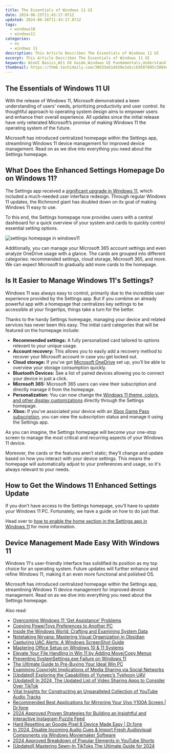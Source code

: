 ```yaml
---
title: The Essentials of Windows 11 UI
date: 2024-06-25T11:43:17.071Z
updated: 2024-06-26T11:43:17.071Z
tags:
  - windows10
  - windows11
categories:
  - os
  - windows 11
description: This Article Describes The Essentials of Windows 11 UI
excerpt: This Article Describes The Essentials of Windows 11 UI
keywords: WinUI Basics,W11 UX Guide,Windows UI Fundamentals,Understand Win11 Interface,Core Windows Designs,New UI in W11,Learn WinUI Principles
thumbnail: https://thmb.techidaily.com/30033eb1d439e3a5ccb9587805c5084ce6ce6344b14d88b85b8e477a0430e0fc.jpg
---
```


## The Essentials of Windows 11 UI

 With the release of Windows 11, Microsoft demonstrated a keen understanding of users' needs, prioritizing productivity and user control. Its thoughtful approach to operating system design aims to empower users and enhance their overall experience. All updates since the initial release have only reiterated Microsoft’s promise of making Windows 11 the operating system of the future.

 Microsoft has introduced centralized homepage within the Settings app, streamlining Windows 11 device management for improved device management. Read on as we dive into everything you need about the Settings homepage.

## What Does the Enhanced Settings Homepage Do on Windows 11?

 The Settings app received a [significant upgrade in Windows 11](https://www.makeuseof.com/windows-11-settings-whats-new/), which included a much-needed user interface redesign. Through regular Windows 11 updates, the Richmond giant has doubled down on its goal of making Windows 11 easy to use.

 To this end, the Settings homepage now provides users with a central dashboard for a quick overview of your system and cards to quickly control essential setting options.

![settings homepage in windows11](https://static1.makeuseofimages.com/wordpress/wp-content/uploads/2023/07/settings-homepage-win11.jpg)

 Additionally, you can manage your Microsoft 365 account settings and even analyze OneDrive usage with a glance. The cards are grouped into different categories: recommended settings, cloud storage, Microsoft 365, and more. We can expect Microsoft to gradually add more cards to the homepage.

## Is It Easier to Manage Windows 11's Settings?

 Windows 11 was always easy to control, primarily due to the incredible user experience provided by the Settings app. But if you combine an already powerful app with a homepage that centralizes key settings to be accessible at your fingertips, things take a turn for the better.

 Thanks to the handy Settings homepage, managing your device and related services has never been this easy. The initial card categories that will be featured on the homepage include:

* **Recommended settings:** A fully personalized card tailored to options relevant to your unique usage.
* **Account recovery:** This allows you to easily add a recovery method to recover your Microsoft account in case you get locked out.
* **Cloud storage:** If you’ve got [Microsoft OneDrive](https://www.makeuseof.com/what-is-onedrive/) set up, you’ll be able to overview your storage consumption quickly.
* **Bluetooth Devices:** See a list of paired devices allowing you to connect your device in just a click.
* **Microsoft 365:** Microsoft 365 users can view their subscription and directly manage it from the homepage.
* **Personalization:** You can now change the [Windows 11 theme, colors, and other display customizations](https://www.makeuseof.com/personalize-windows-11/) directly through the Settings homepage.
* **Xbox:** If you’ve associated your device with an [Xbox Game Pass subscription](https://www.makeuseof.com/tag/what-is-xbox-game-pass-everything-need-know/), you can view the subscription status and manage it using the Settings app.

 As you can imagine, the Settings homepage will become your one-stop screen to manage the most critical and recurring aspects of your Windows 11 device.

 Moreover, the cards or the features aren’t static; they’ll change and update based on how you interact with your device settings. This means the homepage will automatically adjust to your preferences and usage, so it's always relevant to your needs.

## How to Get the Windows 11 Enhanced Settings Update

 If you don’t have access to the Settings homepage, you’ll have to update your Windows 11 PC. Fortunately, we have a guide on how to do just that.

 Head over to [how to enable the home section in the Settings app in Windows 11](https://www.makeuseof.com/enable-home-section-settings-app-windows-11/) for more information.

## Device Management Made Easy With Windows 11

 Windows 11's user-friendly interface has solidified its position as my top choice for an operating system. Future updates will further enhance and refine Windows 11, making it an even more functional and polished OS.

 Microsoft has introduced centralized homepage within the Settings app, streamlining Windows 11 device management for improved device management. Read on as we dive into everything you need about the Settings homepage.

<span class="atpl-alsoreadstyle">Also read:</span>
<div><ul>
<li><a href="https://win11.techidaily.com/overcoming-windows-11-get-assistance-problems/"><u>Overcoming Windows 11 'Get Assistance' Problems</u></a></li>
<li><a href="https://win11.techidaily.com/copying-powertoys-preferences-to-another-pc/"><u>Copying PowerToys Preferences to Another PC</u></a></li>
<li><a href="https://win11.techidaily.com/inside-the-windows-world-crafting-and-examining-system-data/"><u>Inside the Windows World: Crafting and Examining System Data</u></a></li>
<li><a href="https://win11.techidaily.com/notetaking-nirvana-mastering-visual-organization-in-obsidian/"><u>Notetaking Nirvana: Mastering Visual Organization in Obsidian</u></a></li>
<li><a href="https://win11.techidaily.com/capturing-uac-alerts-a-windows-screenshot-guide/"><u>Capturing UAC Alerts: A Windows ScreenShot Guide</u></a></li>
<li><a href="https://win11.techidaily.com/mastering-office-setup-on-windows-10-and-11-systems/"><u>Mastering Office Setup on WIndows 10 & 11 Systems</u></a></li>
<li><a href="https://win11.techidaily.com/elevate-your-file-handling-in-win-11-by-adding-movecopy-menus/"><u>Elevate Your File Handling in Win 11 by Adding Move/Copy Menus</u></a></li>
<li><a href="https://win11.techidaily.com/preventing-systemsettingsexe-failure-on-windows-11/"><u>Preventing SystemSettings.exe Failure on Windows 11</u></a></li>
<li><a href="https://win11.techidaily.com/the-ultimate-guide-to-pre-buying-your-ideal-win-pc/"><u>The Ultimate Guide to Pre-Buying Your Ideal Win PC</u></a></li>
<li><a href="https://facebook-clips.techidaily.com/examining-copyright-implications-of-media-sharing-via-social-networks/"><u>Examining Copyright Implications of Media Sharing via Social Networks</u></a></li>
<li><a href="https://some-techniques.techidaily.com/updated-exploring-the-capabilities-of-yuneecs-typhoon-uav/"><u>[Updated] Exploring the Capabilities of Yuneec’s Typhoon UAV</u></a></li>
<li><a href="https://tiktok-video-files.techidaily.com/updated-in-2024-the-updated-list-of-video-sharing-apps-to-consider-over-tiktok/"><u>[Updated] In 2024, The Updated List of Video Sharing Apps to Consider Over TikTok</u></a></li>
<li><a href="https://sound-optimizing.techidaily.com/vital-insights-for-constructing-an-unparalleled-collection-of-youtube-audio-tracks/"><u>Vital Insights for Constructing an Unparalleled Collection of YouTube Audio Tracks</u></a></li>
<li><a href="https://screen-mirror.techidaily.com/recommended-best-applications-for-mirroring-your-vivo-y100a-screen-drfone-by-drfone-android/"><u>Recommended Best Applications for Mirroring Your Vivo Y100A Screen | Dr.fone</u></a></li>
<li><a href="https://instagram-clips.techidaily.com/2024-approved-proven-strategies-for-building-an-insightful-and-interactive-instagram-puzzle-feed/"><u>2024 Approved  Proven Strategies for Building an Insightful and Interactive Instagram Puzzle Feed</u></a></li>
<li><a href="https://techidaily.com/hard-resetting-an-google-pixel-8-device-made-easy-drfone-by-drfone-reset-android-reset-android/"><u>Hard Resetting an Google Pixel 8 Device Made Easy | Dr.fone</u></a></li>
<li><a href="https://audio-editing.techidaily.com/in-2024-disable-incoming-audio-cues-and-import-fresh-audiovisual-components-via-windows-moviemaker-software/"><u>In 2024, Disable Incoming Audio Cues & Import Fresh Audiovisual Components via Windows Moviemaker Software</u></a></li>
<li><a href="https://youtube-clips.techidaily.com/2024-approved-breakdown-of-popular-elements-in-youtube-shorts/"><u>2024 Approved  Breakdown of Popular Elements in YouTube Shorts</u></a></li>
<li><a href="https://tiktok-video-recordings.techidaily.com/updated-mastering-sewn-in-tiktoks-the-ultimate-guide-for-2024/"><u>[Updated] Mastering Sewn-In TikToks  The Ultimate Guide for 2024</u></a></li>
</ul></div>

<ins class="adsbygoogle"
      style="display:block"
      data-ad-client="ca-pub-7571918770474297"
      data-ad-slot="8358498916"
      data-ad-format="auto"
      data-full-width-responsive="true"></ins>